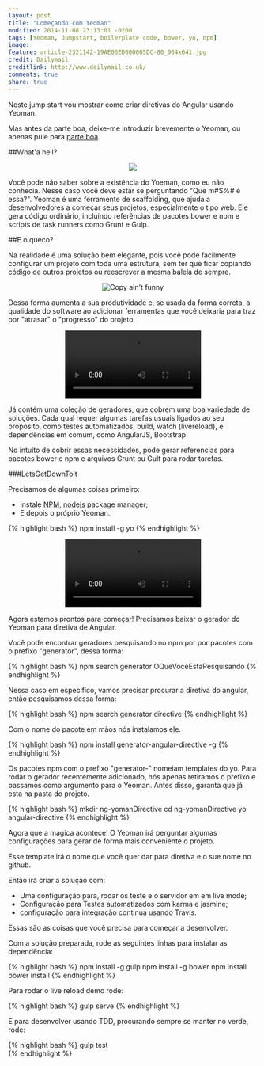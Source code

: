 ```yaml
---
layout: post
title: "Começando com Yeoman"
modified: 2014-11-08 23:13:01 -0200
tags: [Yeoman, Jumpstart, boilerplate code, bower, yo, npm]
image:
feature: article-2321142-19AE06ED000005DC-80_964x641.jpg
credit: Dailymail
creditlink: http://www.dailymail.co.uk/
comments: true
share: true
---
```


Neste jump start vou mostrar como criar diretivas do Angular usando Yeoman.

Mas antes da parte boa, deixe-me introduzir brevemente o Yeoman, ou apenas pule para [parte boa](#letsgetdowntoit).

##What'a hell?

<p style="text-align:center;">
	<img style="height:" src="{{ site.url }}/images/yeoman-005.ef68.png"/>
</p>

Você pode não saber sobre a existência do Yoeman, como eu não conhecia. Nesse caso você deve estar se perguntando "Que m#$%# é essa?".
Yeoman é uma ferramente de scaffolding, que ajuda a desenvolvedores a começar seus projetos, especialmente o tipo web. Ele gera código ordinário, incluindo referências de pacotes bower e npm e scripts de task runners como Grunt e Gulp.  

##E o queco?

Na realidade é uma solução bem elegante, pois você pode facilmente configurar um projeto com toda uma estrutura, sem ter que ficar copiando código de outros projetos ou reescrever a mesma balela de sempre. 

<p style="text-align:center;">
	<img alt="Copy ain't funny" src="{{ site.url }}/images/Copying_test-331x285.jpg"/>
</p>

Dessa forma aumenta a sua produtividade e, se usada da forma correta, a qualidade do software ao adicionar ferramentas que você deixaria para traz por "atrasar" o "progresso" do projeto.

<p style="text-align:center;">
	<video style="width: 275px;" alt="Ain't got time for that" src="{{ site.url }}/images/aintgottimeforthat.webm" autoplay="autoplay" loop="loop"> 
		Seu browser não implementa html5 video. 
	</video>
</p>

Já contém uma coleção de geradores, que cobrem uma boa variedade de soluções. Cada qual requer algumas tarefas usuais ligados ao seu proposito, como testes automatizados, build, watch (livereload), e dependências em comum, como AngularJS, Bootstrap.

No intuito de cobrir essas necessidades, pode gerar referencias para pacotes bower e npm e arquivos Grunt ou Gult para rodar tarefas.

<!-- more -->

<span name="letsgetdowntoit"></span>

##\#LetsGetDownToIt

Precisamos de algumas coisas primeiro:

* Instale [NPM](https://www.npmjs.org/), [nodejs](http://nodejs.org/) package manager;
* E depois o próprio Yeoman.

{% highlight bash %}
npm install -g yo
{% endhighlight %}

<p alt="Ain't got time for that" style="text-align:center;">
	<video style="width: 275px;" src="{{ site.url }}/images/lonely_island_michael_bolton_jack_sparrow_back_to_.webm" autoplay="autoplay" loop="loop"> 
		Seu browser não implementa html5 video. 
	</video>
</p>

Agora estamos prontos para começar! Precisamos baixar o gerador do Yeoman para diretiva de Angular.

Você pode encontrar geradores pesquisando no npm por por pacotes com o prefixo "generator", dessa forma:

{% highlight bash %}
npm search generator OQueVocêEstaPesquisando
{% endhighlight %}

Nessa caso em especifico, vamos precisar procurar a diretiva do angular, então pesquisamos dessa forma:

{% highlight bash %}
npm search generator directive
{% endhighlight %}

Com o nome do pacote em mãos nós instalamos ele.

{% highlight bash %}
npm install generator-angular-directive -g
{% endhighlight %}

Os pacotes npm com o prefixo "generator-" nomeiam templates do yo. Para rodar o gerador recentemente adicionado, nós apenas retiramos o prefixo e passamos como argumento para o Yeoman. Antes disso, garanta que já esta na pasta do projeto.

{% highlight bash %}
mkdir ng-yomanDirective
cd ng-yomanDirective
yo angular-directive
{% endhighlight %}

Agora que a magica acontece! O Yeoman irá perguntar algumas configurações para gerar de forma mais conveniente o projeto.

Esse template irá o nome que você quer dar para diretiva e o sue nome no github.

Então irá criar a solução com:
* Uma configuração para, rodar os teste e o servidor em em live mode;
* Configuração para Testes automatizados com karma e jasmine;
* configuração para integração continua usando Travis.

Essas são as coisas que você precisa para começar a desenvolver.

Com a solução preparada, rode as seguintes linhas para instalar as dependência:

{% highlight bash %}
npm install -g gulp
npm install -g bower
npm install
bower install
{% endhighlight %}

Para rodar o live reload demo rode:

{% highlight bash %}
gulp serve
{% endhighlight %}

E para desenvolver usando TDD, procurando sempre se manter no verde, rode:

{% highlight bash %}
gulp test  
{% endhighlight %}

